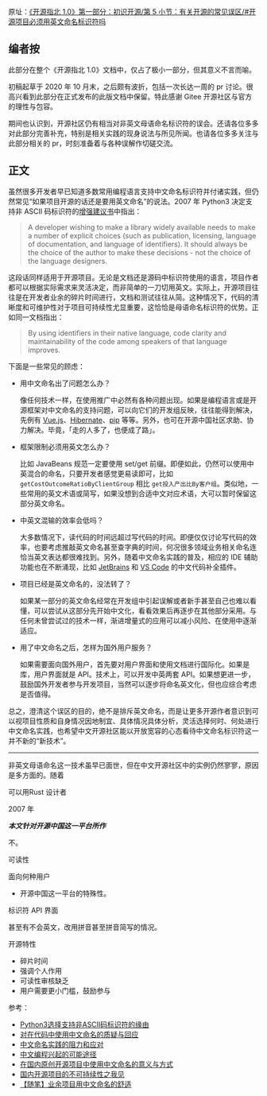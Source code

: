 原址：[《开源指北 1.0》第一部分：初识开源/第 5 小节：有关开源的常见误区/#开源项目必须用英文命名标识符吗](https://oschina.gitee.io/opensource-guide/guide/%E7%AC%AC%E4%B8%80%E9%83%A8%E5%88%86%EF%BC%9A%E5%88%9D%E8%AF%86%E5%BC%80%E6%BA%90/%E7%AC%AC%205%20%E5%B0%8F%E8%8A%82%EF%BC%9A%E6%9C%89%E5%85%B3%E5%BC%80%E6%BA%90%E7%9A%84%E5%B8%B8%E8%A7%81%E8%AF%AF%E5%8C%BA/#%E5%BC%80%E6%BA%90%E9%A1%B9%E7%9B%AE%E5%BF%85%E9%A1%BB%E7%94%A8%E8%8B%B1%E6%96%87%E5%91%BD%E5%90%8D%E6%A0%87%E8%AF%86%E7%AC%A6%E5%90%97)

## 编者按

此部分在整个《开源指北 1.0》文档中，仅占了极小一部分，但其意义不言而喻。

初稿起草于 2020 年 10 月末，之后颇有波折，包括一次长达一周的 pr 讨论。很高兴看到此部分在正式发布的此版文档中保留。特此感谢 Gitee 开源社区与官方的理性与包容。

期间也认识到，开源社区仍有相当对非英文母语命名标识符的误会。还请各位多多对此部分完善补充，特别是相关实践的现身说法与所见所闻。也请各位多多关注与此部分相关的 pr，时刻准备着与各种误解作切磋交流。

## 正文

虽然很多开发者早已知道多数常用编程语言支持中文命名标识符并付诸实践，但仍然常见“如果项目开源的话还是要用英文命名”的说法。2007 年 Python3 决定支持非 ASCII 码标识符的[增强建议书](https://www.python.org/dev/peps/pep-3131/)中指出：

> A developer wishing to make a library widely available needs to make a number of explicit choices (such as publication, licensing, language of documentation, and language of identifiers). It should always be the choice of the author to make these decisions - not the choice of the language designers.

这段话同样适用于开源项目。无论是文档还是源码中标识符使用的语言，项目作者都可以根据实际需求来灵活决定，而非简单的一刀切用英文。实际上，开源项目往往是在开发者业余的碎片时间进行，文档和测试往往从简。这种情况下，代码的清晰度和可维护性对于项目可持续性尤显重要，这恰恰是母语命名标识符的优势。正如同一文档指出：

> By using identifiers in their native language, code clarity and maintainability of the code among speakers of that language improves.

下面是一些常见的顾虑：

- 用中文命名出了问题怎么办？

  像任何技术一样，在使用推广中必然有各种问题出现。如果是编程语言或是开源框架对中文命名的支持问题，可以向它们的开发组反映，往往能得到解决，先例有 [Vue.js](https://github.com/vuejs/vue/issues/6971)、[Hibernate](https://hibernate.atlassian.net/browse/HHH-13383)、[pip](https://github.com/pypa/pip/issues/8342) 等等。另外，也可在开源中国社区求助、协力解决。毕竟，「走的人多了，也便成了路」。

- 框架限制必须用英文怎么办？

  比如 JavaBeans 规范一定要使用 set/get 前缀。即便如此，仍然可以使用中英混合的命名，只要开发者感觉更易读即可，比如 `getCostOutcomeRatioByClientGroup` 相比 `get投入产出比By客户组`。类似地，一些常用的英文术语或简写，如果没想到合适中文对应术语，大可以暂时保留这部分英文命名。

- 中英文混输的效率会低吗？

  大多数情况下，读代码的时间远超过写代码的时间。即便仅仅讨论写代码的效率，也要考虑推敲英文命名甚至查字典的时间，何况很多领域业务相关命名连恰当英文表达都很难找到。另外，随着中文命名实践的普及，相应的 IDE 辅助功能也在不断涌现，比如 [JetBrains](https://gitee.com/tuchg/ChinesePinyin-CodeCompletionHelper) 和 [VS Code](https://gitee.com/Program-in-Chinese/vscode_Chinese_Input_Assistant) 的中文代码补全插件。

- 项目已经是英文命名的，没法转了？

  如果某一部分的英文命名经常在开发组中引起误解或者新手甚至自己也难以看懂，可以尝试从这部分先开始中文化，看看效果后再逐步在其他部分采用。与任何未曾尝试过的技术一样，渐进增量式的应用可以减小风险、在使用中逐渐适应。

- 用了中文命名之后，怎样为国外用户服务？

  如果需要面向国外用户，首先要对用户界面和使用文档进行国际化。如果是库，用户界面就是 API。技术上，可以开发中英两套 API。如果想更进一步，鼓励国外开发者参与开发项目，当然可以逐步将命名英文化，但也应综合考虑是否值得。

总之，澄清这个误区的目的，绝不是排斥英文命名，而是让更多开源作者意识到可以视项目性质和自身情况因地制宜、具体情况具体分析，灵活选择何时、何处进行中文命名实践，也希望中文开源社区能以开放宽容的心态看待中文命名标识符这一并不新的“新技术”。




---------------



非英文母语命名这一技术虽早已面世，但在中文开源社区中的实例仍然寥寥，原因是多方面的。随着

可以用Rust 设计者

2007 年


***本文针对开源中国这一平台所作***

不。

可读性

面向何种用户
- 开源中国这一平台的特殊性。

标识符
API
界面


甚至有不会英文，改用拼音甚至拼音简写的情况。

开源特性

- 碎片时间
- 强调个人作用
- 可读性审核缺乏
- 用户需要更小门槛，鼓励参与

参考：
- [Python3选择支持非ASCII码标识符的缘由](https://zhuanlan.zhihu.com/p/31598712)
- [对在代码中使用中文命名的质疑与回应](https://zhuanlan.zhihu.com/p/30529835)
- [中文命名实践的阻力和应对](https://zhuanlan.zhihu.com/p/31069294)
- [中文编程兴起的可能途径](https://zhuanlan.zhihu.com/p/31466218)
- [在国内原创开源项目中使用中文命名的意义与方式](https://zhuanlan.zhihu.com/p/53050766)
- [国内开源项目的不可持续性之我见](https://zhuanlan.zhihu.com/p/100182186)
- [【随笔】业余项目用中文命名的舒适](https://zhuanlan.zhihu.com/p/261451253)